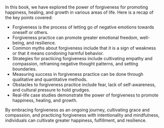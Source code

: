 
In this book, we have explored the power of forgiveness for promoting happiness, healing, and growth in various areas of life. Here is a recap of the key points covered:

* Forgiveness is the process of letting go of negative emotions towards oneself or others.
* Forgiveness practice can promote greater emotional freedom, well-being, and resilience.
* Common myths about forgiveness include that it is a sign of weakness or that it means condoning harmful behavior.
* Strategies for practicing forgiveness include cultivating empathy and compassion, reframing negative thought patterns, and setting boundaries.
* Measuring success in forgiveness practice can be done through qualitative and quantitative methods.
* Obstacles to forgiveness practice include fear, lack of self-awareness, and cultural pressure to hold grudges.
* Real-life case studies demonstrate the power of forgiveness to promote happiness, healing, and growth.

By embracing forgiveness as an ongoing journey, cultivating grace and compassion, and practicing forgiveness with intentionality and mindfulness, individuals can cultivate greater happiness, fulfillment, and resilience.
